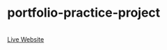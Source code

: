 # portfolio-practice-project
<br>
<a href="https://niloy-sumon.github.io/Portfolio-website/index.html">Live Website</a>
